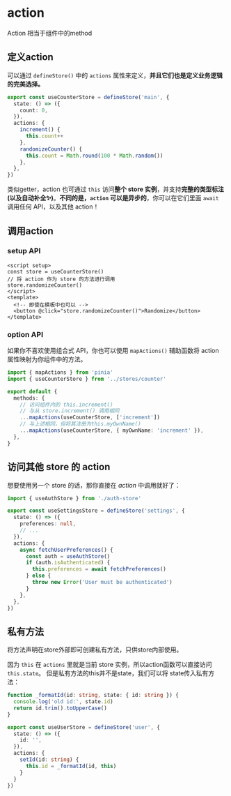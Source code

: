 # action

Action 相当于组件中的method

## 定义action

可以通过 `defineStore()` 中的 `actions` 属性来定义，**并且它们也是定义业务逻辑的完美选择。**

```ts
export const useCounterStore = defineStore('main', {
  state: () => ({
    count: 0,
  }),
  actions: {
    increment() {
      this.count++
    },
    randomizeCounter() {
      this.count = Math.round(100 * Math.random())
    },
  },
})
```

类似getter，action 也可通过 `this` 访问**整个 store 实例**，并支持**完整的类型标注(以及自动补全✨)**。**不同的是，`action` 可以是异步的**，你可以在它们里面 `await` 调用任何 API，以及其他 action！

## 调用action

### setup API

```vue
<script setup>
const store = useCounterStore()
// 将 action 作为 store 的方法进行调用
store.randomizeCounter()
</script>
<template>
  <!-- 即使在模板中也可以 -->
  <button @click="store.randomizeCounter()">Randomize</button>
</template>
```

### option API

如果你不喜欢使用组合式 API，你也可以使用 `mapActions()` 辅助函数将 action 属性映射为你组件中的方法。

```ts
import { mapActions } from 'pinia'
import { useCounterStore } from '../stores/counter'

export default {
  methods: {
    // 访问组件内的 this.increment()
    // 与从 store.increment() 调用相同
    ...mapActions(useCounterStore, ['increment'])
    // 与上述相同，但将其注册为this.myOwnName()
    ...mapActions(useCounterStore, { myOwnName: 'increment' }),
  },
}
```



## 访问其他 store 的 action

想要使用另一个 store 的话，那你直接在 *action* 中调用就好了：

```ts
import { useAuthStore } from './auth-store'

export const useSettingsStore = defineStore('settings', {
  state: () => ({
    preferences: null,
    // ...
  }),
  actions: {
    async fetchUserPreferences() {
      const auth = useAuthStore()
      if (auth.isAuthenticated) {
        this.preferences = await fetchPreferences()
      } else {
        throw new Error('User must be authenticated')
      }
    },
  },
})
```



## 私有方法

将方法声明在store外部即可创建私有方法，只供store内部使用。

因为 `this` 在 `actions` 里就是当前 store 实例，所以action函数可以直接访问 `this.state`。 但是私有方法的this并不是state，我们可以将 state传入私有方法：

```ts
function _formatId(id: string, state: { id: string }) {
  console.log('old id:', state.id)
  return id.trim().toUpperCase()
}

export const useUserStore = defineStore('user', {
  state: () => ({
    id: '',
  }),
  actions: {
    setId(id: string) {
      this.id = _formatId(id, this)
    }
  }
})

```

